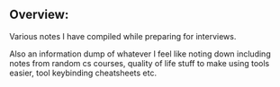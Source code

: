 ## Overview:

Various notes I have compiled while preparing for interviews.

Also an information dump of whatever I feel like noting down including notes from random cs courses, quality of life stuff to make using tools easier, tool keybinding cheatsheets etc.
